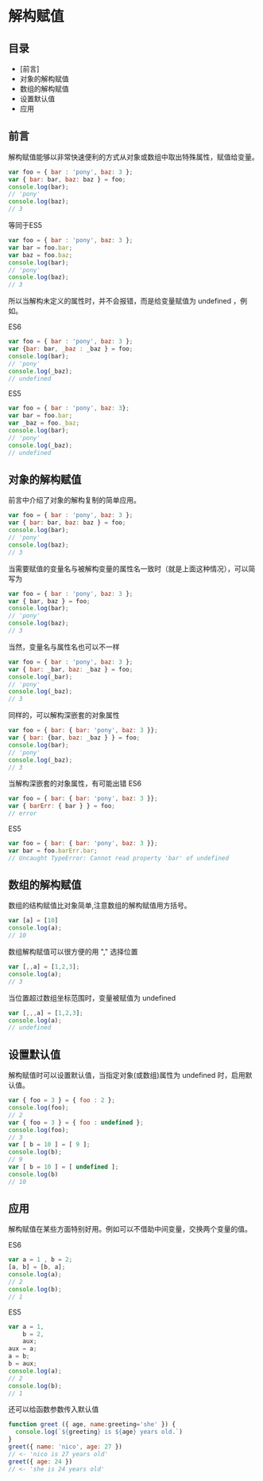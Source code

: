 # 解构赋值
## 目录
- [前言]
- 对象的解构赋值
- 数组的解构赋值
- 设置默认值
- 应用

## 前言
解构赋值能够以非常快速便利的方式从对象或数组中取出特殊属性，赋值给变量。

``` javaScript
var foo = { bar : 'pony', baz: 3 };
var { bar: bar, baz: baz } = foo;
console.log(bar);
// 'pony'
console.log(baz);
// 3
```

等同于ES5

``` javaScript
var foo = { bar : 'pony', baz: 3 };
var bar = foo.bar;
var baz = foo.baz;
console.log(bar);
// 'pony'
console.log(baz);
// 3
```
所以当解构未定义的属性时，并不会报错，而是给变量赋值为 undefined ，例如。

ES6
``` javaScript
var foo = { bar : 'pony', baz: 3 };
var {bar: bar, _baz : _baz } = foo;
console.log(bar);
// 'pony'
console.log(_baz);
// undefined
```
ES5
``` javaScript
var foo = { bar : 'pony', baz: 3};
var bar = foo.bar;
var _baz = foo._baz;
console.log(bar);
// 'pony'
console.log(_baz);
// undefined
```
## 对象的解构赋值
前言中介绍了对象的解构复制的简单应用。
``` javaScript
var foo = { bar : 'pony', baz: 3 };
var { bar: bar, baz: baz } = foo;
console.log(bar);
// 'pony'
console.log(baz);
// 3
```
当需要赋值的变量名与被解构变量的属性名一致时（就是上面这种情况），可以简写为
``` javaScript
var foo = { bar : 'pony', baz: 3 };
var { bar, baz } = foo;
console.log(bar);
// 'pony'
console.log(baz);
// 3
```
当然，变量名与属性名也可以不一样
``` javaScript
var foo = { bar : 'pony', baz: 3 };
var { bar: _bar, baz: _baz } = foo;
console.log(_bar);
// 'pony'
console.log(_baz);
// 3
```
同样的，可以解构深嵌套的对象属性
``` javaScript
var foo = { bar: { bar: 'pony', baz: 3 }};
var { bar: {bar, baz: _baz } } = foo;
console.log(bar);
// 'pony'
console.log(_baz);
// 3
```
当解构深嵌套的对象属性，有可能出错
ES6
``` javaScript
var foo = { bar: { bar: 'pony', baz: 3 }};
var { barErr: { bar } } = foo;
// error
```
ES5
``` javaScript
var foo = { bar: { bar: 'pony', baz: 3 }};
var bar = foo.barErr.bar;
// Uncaught TypeError: Cannot read property 'bar' of undefined
```
## 数组的解构赋值
数组的结构赋值比对象简单,注意数组的解构赋值用方括号。
``` javaScript
var [a] = [10]
console.log(a);
// 10
```
数组解构赋值可以很方便的用 "," 选择位置
``` javaScript
var [,,a] = [1,2,3];
console.log(a);
// 3
```
当位置超过数组坐标范围时，变量被赋值为 undefined 
``` javaScript
var [,,,a] = [1,2,3];
console.log(a);
// undefined 
```
## 设置默认值
解构赋值时可以设置默认值，当指定对象(或数组)属性为 undefined 时，启用默认值。
``` javaScript
var { foo = 3 } = { foo : 2 };
console.log(foo);
// 2
var { foo = 3 } = { foo : undefined };
console.log(foo);
// 3
var [ b = 10 ] = [ 9 ];
console.log(b);
// 9
var [ b = 10 ] = [ undefined ];
console.log(b)
// 10
```
## 应用
解构赋值在某些方面特别好用。例如可以不借助中间变量，交换两个变量的值。

ES6
``` javaScript
var a = 1 , b = 2;
[a, b] = [b, a];
console.log(a);
// 2
console.log(b);
// 1
```
ES5
``` javaScript
var a = 1,
    b = 2,
    aux;
aux = a;
a = b;
b = aux;
console.log(a);
// 2
console.log(b);
// 1
```
还可以给函数参数传入默认值
``` javaScript
function greet ({ age, name:greeting='she' }) {
  console.log(`${greeting} is ${age} years old.`)
}
greet({ name: 'nico', age: 27 })
// <- 'nico is 27 years old'
greet({ age: 24 })
// <- 'she is 24 years old'
```
